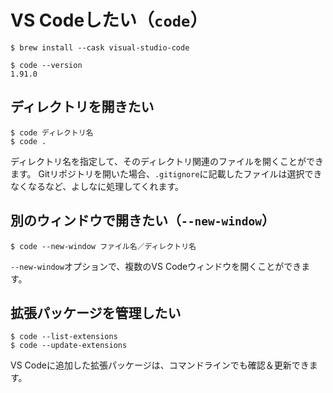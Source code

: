 # VS Codeしたい（``code``）

```console
$ brew install --cask visual-studio-code

$ code --version
1.91.0
```

## ディレクトリを開きたい

```console
$ code ディレクトリ名
$ code .
```

ディレクトリ名を指定して、そのディレクトリ関連のファイルを開くことができます。
Gitリポジトリを開いた場合、``.gitignore``に記載したファイルは選択できなくなるなど、よしなに処理してくれます。

## 別のウィンドウで開きたい（``--new-window``）

```console
$ code --new-window ファイル名／ディレクトリ名
```

``--new-window``オプションで、複数のVS Codeウィンドウを開くことができます。

## 拡張パッケージを管理したい

```console
$ code --list-extensions
$ code --update-extensions
```

VS Codeに追加した拡張パッケージは、コマンドラインでも確認＆更新できます。
